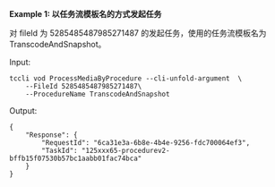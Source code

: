 **Example 1: 以任务流模板名的方式发起任务**

对 fileId 为 5285485487985271487 的发起任务，使用的任务流模板名为 TranscodeAndSnapshot。

Input: 

```
tccli vod ProcessMediaByProcedure --cli-unfold-argument  \
    --FileId 5285485487985271487\
    --ProcedureName TranscodeAndSnapshot
```

Output: 
```
{
    "Response": {
        "RequestId": "6ca31e3a-6b8e-4b4e-9256-fdc700064ef3",
        "TaskId": "125xxx65-procedurev2-bffb15f07530b57bc1aabb01fac74bca"
    }
}
```

